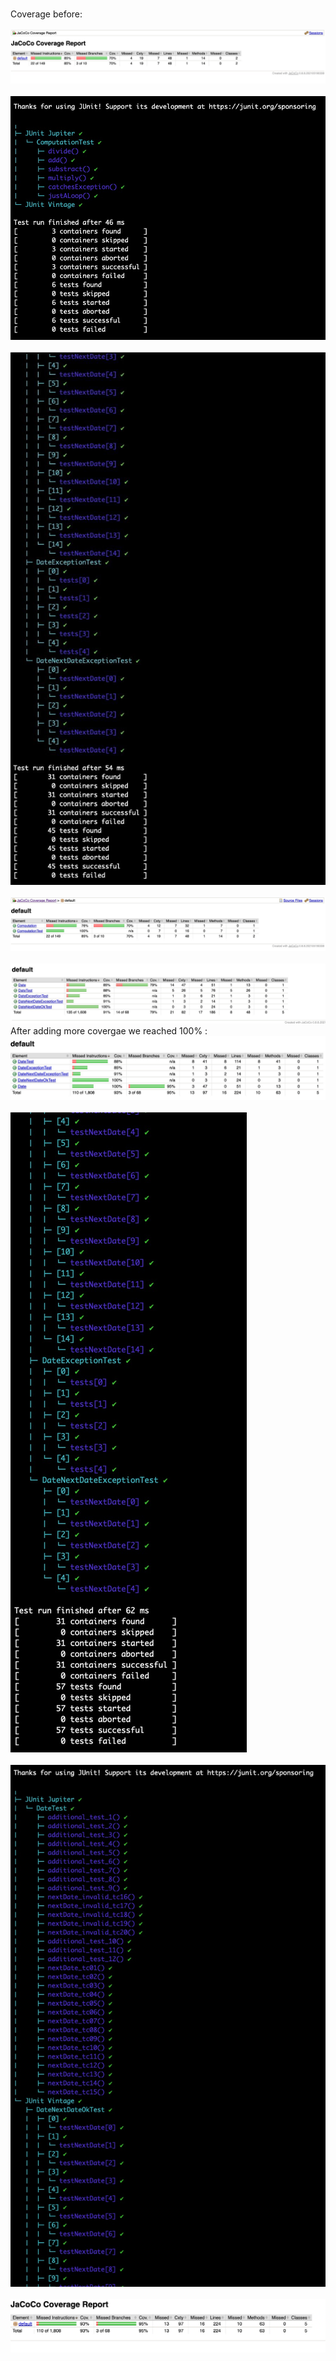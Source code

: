 <br> Coverage before:<br>
 <br> ![image](images/before1.jpeg) <br>
 <br> ![image](images/before2.jpeg) <br>
 <br> ![image](images/WhatsApp%20Image%202023-06-15%20at%2020.29.28.jpeg) <br>
 <br> ![image](images/before3.jpeg) <br>
 <br> ![image](images/before4.jpeg) <br>
After adding more covergae we reached 100% :
 <br> ![image](images/after%201.jpeg) <br>
 <br> ![image](images/after2.jpeg) <br>
 <br> ![image](images/after3.jpeg) <br>
 <br> ![image](images/after4.jpeg) <br>